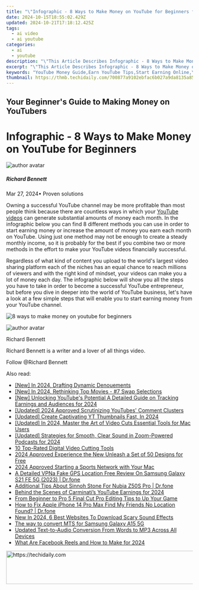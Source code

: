 ```yaml
---
title: "\"Infographic - 8 Ways to Make Money on YouTube for Beginners for 2024\""
date: 2024-10-15T18:55:02.429Z
updated: 2024-10-21T17:18:12.425Z
tags:
  - ai video
  - ai youtube
categories:
  - ai
  - youtube
description: "\"This Article Describes Infographic - 8 Ways to Make Money on YouTube for Beginners for 2024\""
excerpt: "\"This Article Describes Infographic - 8 Ways to Make Money on YouTube for Beginners for 2024\""
keywords: "YouTube Money Guide,Earn YouTube Tips,Start Earning Online,YouTube Income Strategies,Video Marketing Basics,Beginner YouTube Revenue,Profit From YouTube Creation"
thumbnail: https://thmb.techidaily.com/700877a9102ebfac6b027a9da8135a8597355f7b411786ceebe675ffa9f20381.jpg
---
```


## Your Beginner's Guide to Making Money on YouTubers

# Infographic - 8 Ways to Make Money on YouTube for Beginners

![author avatar](https://images.wondershare.com/filmora/article-images/richard-bennett.jpg)

##### Richard Bennett

 Mar 27, 2024• Proven solutions

Owning a successful YouTube channel may be more profitable than most people think because there are countless ways in which your [YouTube videos](https://tools.techidaily.com/wondershare/filmora/download/) can generate substantial amounts of money each month. In the infographic below you can find 8 different methods you can use in order to start earning money or increase the amount of money you earn each month on YouTube. Using just one method may not be enough to create a steady monthly income, so it is probably for the best if you combine two or more methods in the effort to make your YouTube videos financially successful.

Regardless of what kind of content you upload to the world's largest video sharing platform each of the niches has an equal chance to reach millions of viewers and with the right kind of mindset, your videos can make you a lot of money each day. The infographic below will show you all the steps you have to take in order to become a successful YouTube entrepreneur, but before you dive in deeper into the world of YouTube business, let's have a look at a few simple steps that will enable you to start earning money from your YouTube channel.

![8 ways to make money on youtube for beginners](https://filmora.wondershare.com/youtube-video-editing/8-ways-to-make-money-on-youtube-for-beginners.jpg)

![author avatar](https://images.wondershare.com/filmora/article-images/richard-bennett.jpg)

Richard Bennett

Richard Bennett is a writer and a lover of all things video.

Follow @Richard Bennett

<ins class="adsbygoogle"
     style="display:block"
     data-ad-format="autorelaxed"
     data-ad-client="ca-pub-7571918770474297"
     data-ad-slot="1223367746"></ins>

<ins class="adsbygoogle"
     style="display:block"
     data-ad-client="ca-pub-7571918770474297"
     data-ad-slot="8358498916"
     data-ad-format="auto"
     data-full-width-responsive="true"></ins>

<span class="atpl-alsoreadstyle">Also read:</span>
<div><ul>
<li><a href="https://youtube-docs.techidaily.com/n-2024-drafting-dynamic-denouements/"><u>[New] In 2024, Drafting Dynamic Denouements</u></a></li>
<li><a href="https://youtube-docs.techidaily.com/n-2024-rethinking-top-movies-7-swap-selections/"><u>[New] In 2024, Rethinking Top Movies - #7 Swap Selections</u></a></li>
<li><a href="https://youtube-docs.techidaily.com/nlocking-youtubes-potential-a-detailed-guide-on-tracking-earnings-and-audiences-for-2024/"><u>[New] Unlocking YouTube's Potential A Detailed Guide on Tracking Earnings and Audiences for 2024</u></a></li>
<li><a href="https://youtube-docs.techidaily.com/ed-2024-approved-scrutinizing-youtubes-comment-clusters/"><u>[Updated] 2024 Approved Scrutinizing YouTubes' Comment Clusters</u></a></li>
<li><a href="https://youtube-docs.techidaily.com/ed-create-captivating-yt-thumbnails-fast-in-2024/"><u>[Updated] Create Captivating YT Thumbnails Fast, In 2024</u></a></li>
<li><a href="https://youtube-docs.techidaily.com/ed-in-2024-master-the-art-of-video-cuts-essential-tools-for-mac-users/"><u>[Updated] In 2024, Master the Art of Video Cuts Essential Tools for Mac Users</u></a></li>
<li><a href="https://desktop-recording.techidaily.com/updated-strategies-for-smooth-clear-sound-in-zoom-powered-podcasts-for-2024/"><u>[Updated] Strategies for Smooth, Clear Sound in Zoom-Powered Podcasts for 2024</u></a></li>
<li><a href="https://youtube-docs.techidaily.com/p-rated-digital-video-cutting-tools/"><u>10 Top-Rated Digital Video Cutting Tools</u></a></li>
<li><a href="https://youtube-docs.techidaily.com/approved-experience-the-new-unleash-a-set-of-50-designs-for-free/"><u>2024 Approved Experience the New Unleash a Set of 50 Designs for Free</u></a></li>
<li><a href="https://youtube-docs.techidaily.com/approved-starting-a-sports-network-with-your-mac/"><u>2024 Approved Starting a Sports Network with Your Mac</u></a></li>
<li><a href="https://location-fake.techidaily.com/a-detailed-vpna-fake-gps-location-free-review-on-samsung-galaxy-s21-fe-5g-2023-drfone-by-drfone-virtual-android/"><u>A Detailed VPNa Fake GPS Location Free Review On Samsung Galaxy S21 FE 5G (2023) | Dr.fone</u></a></li>
<li><a href="https://pokemon-go-android.techidaily.com/additional-tips-about-sinnoh-stone-for-nubia-z50s-pro-drfone-by-drfone-virtual-android/"><u>Additional Tips About Sinnoh Stone For Nubia Z50S Pro | Dr.fone</u></a></li>
<li><a href="https://youtube-blog.techidaily.com/d-the-scenes-of-carminatis-youtube-earnings-for-2024/"><u>Behind the Scenes of Carminati’s YouTube Earnings for 2024</u></a></li>
<li><a href="https://ai-vdieo-software.techidaily.com/from-beginner-to-pro-5-final-cut-pro-editing-tips-to-up-your-game/"><u>From Beginner to Pro 5 Final Cut Pro Editing Tips to Up Your Game</u></a></li>
<li><a href="https://fake-location.techidaily.com/how-to-fix-apple-iphone-14-pro-max-find-my-friends-no-location-found-drfone-by-drfone-virtual-ios/"><u>How to Fix Apple iPhone 14 Pro Max Find My Friends No Location Found? | Dr.fone</u></a></li>
<li><a href="https://audio-editing.techidaily.com/new-in-2024-6-best-websites-to-download-scary-sound-effects/"><u>New In 2024, 6 Best Websites To Download Scary Sound Effects</u></a></li>
<li><a href="https://techidaily.com/the-way-to-convert-mts-for-samsung-galaxy-a15-5g-by-aiseesoft-video-converter-play-mts-on-android/"><u>The way to convert MTS for Samsung Galaxy A15 5G</u></a></li>
<li><a href="https://audio-shaping.techidaily.com/updated-text-to-audio-conversion-from-words-to-mp3-across-all-devices/"><u>Updated Text-to-Audio Conversion From Words to MP3 Across All Devices</u></a></li>
<li><a href="https://facebook-videos.techidaily.com/what-are-facebook-reels-and-how-to-make-for-2024/"><u>What Are Facebook Reels and How to Make for 2024</u></a></li>
</ul></div>

<!-- affiliate ads begin -->
<a href="https://appsumo.8odi.net/c/5597632/2123736/7443" target="_top" id="2123736">
  <img src="//a.impactradius-go.com/display-ad/7443-2123736" border="0" alt="https://techidaily.com" width="728" height="90"/>
</a>
<img height="0" width="0" src="https://appsumo.8odi.net/i/5597632/2123736/7443" style="position:absolute;visibility:hidden;" border="0" />
<!-- affiliate ads end -->

